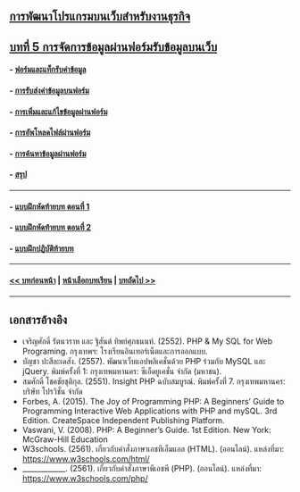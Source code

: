 ## [การพัฒนาโปรแกรมบนเว็บสำหรับงานธุรกิจ](../README.md)
## [บทที่ 5 การจัดการข้อมูลผ่านฟอร์มรับข้อมูลบนเว็บ](README.md)
#### - [ฟอร์มและแท็กรับค่าข้อมูล](0501.md)
#### - [การรับส่งค่าข้อมูลบนฟอร์ม](0502.md)
#### - [การเพิ่มและแก้ไขข้อมูลผ่านฟอร์ม](0503.md)
#### - [การอัพโหลดไฟล์ผ่านฟอร์ม](0504.md)
#### - [การค้นหาข้อมูลผ่านฟอร์ม](0505.md)
#### - [สรุป](0510.md)
---
#### - [แบบฝึกหัดท้ายบท ตอนที่ 1](0530.md)
#### - [แบบฝึกหัดท้ายบท ตอนที่ 2](0550.md)
#### - [แบบฝึกปฏิบัติท้ายบท](0570.md)
---
#### [<< บทก่อนหน้า](../Chapter04/README.md) | [หน้าเลือกบทเรียน](../README.md) | [บทถัดไป >>](../Chapter06/README.md)
---
## เอกสารอ้างอิง
* เจริญศักดิ์ รัตนวราห และ ฐิสันต์ ทิพย์ศุภธนนท์. (2552). PHP & My SQL for Web 
Programing. กรุงเทพฯ: โรงเรียนอินเทอร์เน็ตและการออกแบบ.
* บัญชา ปะสีละเดสัง. (2557). พัฒนาเว็บแอปพลิเคชั่นด้วย PHP ร่วมกับ MySQL และ jQuery. พิมพ์ครั้งที่ 1: กรุงเทพมหานคร: ซีเอ็ดยูเคชั่น จำกัด (มหาชน).
* สมศักดิ์ โชคชัยชุติกุล. (2551). Insight PHP ฉบับสมบูรณ์. พิมพ์ครั้งที่ 7. กรุงเทพมหานคร: บริษัท โปรวิชั่น จำกัด
* Forbes, A. (2015). The Joy of Programming PHP: A Beginners’ Guide to Programming Interactive Web Applications with PHP and mySQL. 3rd Edition.  CreateSpace Independent Publishing Platform.
* Vaswani, V. (2008). PHP: A Beginner’s Guide. 1st Edition. New York: McGraw-Hill Education
* W3schools. (2561). เกี่ยวกับคำสั่งภาษาเอชทีเอ็มแอล (HTML). (ออนไลน์). แหล่งที่มา: 
https://www.w3schools.com/html/
* ____________. (2561). เกี่ยวกับคำสั่งภาษาพีเอชพี (PHP). (ออนไลน์). แหล่งที่มา: 
https://www.w3schools.com/php/
